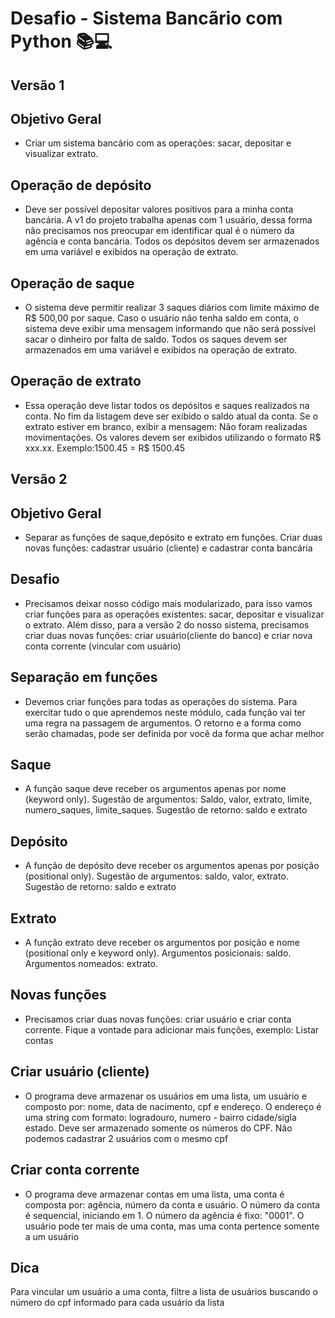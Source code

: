 
# Desafio - Sistema Bancãrio com Python 📚💻

## Versão 1

## Objetivo Geral
- Criar um sistema bancário com as operações: sacar, depositar e visualizar extrato.


## Operação de depósito
- Deve ser possível depositar valores positivos para a minha conta bancária. A v1 do projeto trabalha apenas com 1 usuário, dessa forma não precisamos nos preocupar em identificar qual é o número da agência e conta bancária. Todos os depósitos devem ser armazenados em uma variável e exibidos na operação de extrato.

## Operação de saque
- O sistema deve permitir realizar 3 saques diários com limite máximo de R$ 500,00 por saque. Caso o usuário não tenha saldo em conta, o sistema deve exibir uma mensagem informando que não será possível sacar o dinheiro por falta de saldo. Todos os saques devem ser armazenados em uma variável e exibidos na operação de extrato.

## Operação de extrato
- Essa operação deve listar todos os depósitos e saques realizados na conta. No fim da listagem deve ser exibido o saldo atual da conta. Se o extrato estiver em branco, exibir a mensagem: Não foram realizadas movimentações. Os valores devem ser exibidos utilizando o formato R$ xxx.xx. Exemplo:1500.45 = R$ 1500.45

## Versão 2

## Objetivo Geral
- Separar as funções de saque,depósito e extrato em funções. Criar duas novas funções: cadastrar usuário (cliente) e cadastrar conta bancária 

## Desafio
- Precisamos deixar nosso código mais modularizado, para isso vamos criar funções para as operações existentes: sacar, depositar e visualizar o extrato. Além disso, para a versão 2 do nosso sistema, precisamos criar duas novas funções: criar usuário(cliente do banco) e criar nova conta corrente (vincular com usuário)

## Separação em funções
- Devemos criar funções para todas as operações do sistema. Para exercitar tudo o que aprendemos neste módulo, cada função vai ter uma regra na passagem de argumentos. O retorno e a forma como serão chamadas, pode ser definida por você da forma que achar melhor

## Saque
- A função saque deve receber os argumentos apenas por nome (keyword only). Sugestão de argumentos: Saldo, valor, extrato, limite, numero_saques, limite_saques. Sugestão de retorno: saldo e extrato

## Depósito

- A função de depósito deve receber os argumentos apenas por posição (positional only). Sugestão de argumentos: saldo, valor, extrato. Sugestão de retorno: saldo e extrato

## Extrato

- A função extrato deve receber os argumentos por posição e nome (positional only e keyword only). Argumentos posicionais: saldo. Argumentos nomeados: extrato.

## Novas funções

- Precisamos criar duas novas funções: criar usuário e criar conta corrente. Fique a vontade para adicionar mais funções, exemplo: Listar contas

## Criar usuário (cliente)

- O programa deve armazenar os usuários em uma lista, um usuário e composto por: nome, data de nacimento, cpf e endereço. O endereço é uma string com formato: logradouro, numero - bairro cidade/sigla estado. Deve ser armazenado somente os números do CPF. Não podemos cadastrar 2 usuários com o mesmo cpf

## Criar conta corrente

- O programa deve armazenar contas em uma lista, uma conta é composta por: agência, número da conta e usuário. O número da conta é sequencial, iniciando em 1. O número da agência é fixo: "0001". O usuário pode ter mais de uma conta, mas uma conta pertence somente a um usuário

## Dica

Para vincular um usuário a uma conta, filtre a lista de usuários buscando o número do cpf informado para cada usuário da lista



